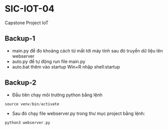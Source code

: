 # SIC-IOT-04
Capstone Project IoT 
## Backup-1
- main.py để đo khoảng cách từ mắt tới máy tính sau đó truyền dữ liệu lên webserver
- auto.py để tự động run file main.py
- auto.bat thêm vào startup Win+R nhập shell:startup
## Backup-2
- Đầu tiên chạy môi trường python bằng lệnh 
```c
source venv/bin/activate
```
- Sau đó chạy file webserver.py trong thư mục project bằng lệnh:
```c
python3 webserver.py
```